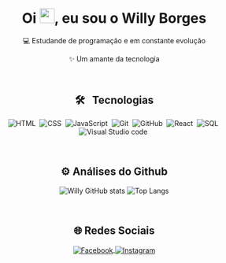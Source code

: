 <h1 align="center">Oi <img src="https://raw.githubusercontent.com/kaueMarques/kaueMarques/master/hi.gif" width="30px">, eu sou o Willy Borges</h1>

<div align="center">
  
 💻 Estudande de programação e em constante evolução
  
 ✨ Um amante da tecnologia


  
 </div>

<br>

<h2 align="center"> 🛠️ &nbsp; Tecnologias </h2>
<div align="center">
  
![HTML](https://img.shields.io/badge/-HTML-05122A?style=flat&logo=HTML5)&nbsp;
![CSS](https://img.shields.io/badge/-CSS-05122A?style=flat&logo=CSS3&logoColor=1572B6)&nbsp;
![JavaScript](https://img.shields.io/badge/-JavaScript-05122A?style=flat&logo=javascript)&nbsp;
![Git](https://img.shields.io/badge/-Git-05122A?style=flat&logo=git)&nbsp;
![GitHub](https://img.shields.io/badge/-GitHub-05122A?style=flat&logo=github)&nbsp;
![React](https://img.shields.io/badge/-React-05122A?style=flat&logo=react)&nbsp;
![SQL](https://img.shields.io/badge/-MySQL-05122A?style=flat&logo=sqlite)&nbsp;
![Visual Studio code](https://img.shields.io/badge/-Visual%20Studio%20Code-05122A?style=flat&logo=visual-studio-code&logoColor=007ACC)&nbsp;
</div>

<br>

<h2 align="center"> ⚙️ Análises do Github </h2>

<div align="center">
  
  ![Willy GitHub stats](https://github-readme-stats.vercel.app/api?username=Wborg&show_icons=true&theme=radical&custom_title=Willy%20Borges&bg_color=00000000&border_color=FF4500&title_color=FF8C00&text_color=9400D3)
  ![Top Langs](https://github-readme-stats.vercel.app/api/top-langs/?username=wborg&layout=compact&bg_color=00000000&border_color=FF4500&title_color=FF8C00&theme=radical&custom_title=Linguagens%20mais%20usadas&text_color=9400D3)
    
 </div>

 <br>

<h2 align="center"> 🌐 Redes Sociais </h2>

<div align="center">
   
<a href="https://www.facebook.com/willy.silva.507" target="_blank">
<img align="center" alt="Facebook" src="https://img.shields.io/badge/-Willy Silva-05122A?style=flat&logo=facebook&logoColor=1194f4"  />
</a>
  
<a href="https://www.instagram.com/wil.borg/" target="_blank">
<img align="center" alt="Instagram" src="https://img.shields.io/badge/-wil.borg-05122A?style=flat&logo=instagram&logoColor=FF1493"  />
</a>
<!--  
<a href="https://www.instagram.com/wil.borg/" target="_blank">
<img align="center" alt="Discord" src="https://img.shields.io/badge/-WilCoyote-05122A?style=flat&logo=discord&logoColor=5865f2"  />
</a>
!-->
</div> 


